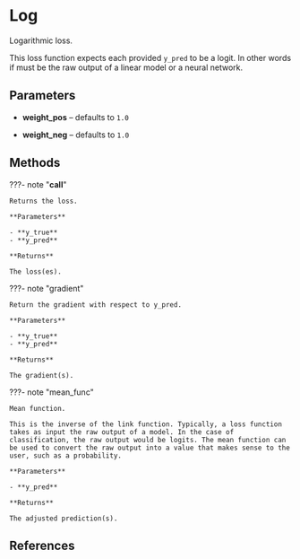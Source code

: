 # Log

Logarithmic loss.

This loss function expects each provided `y_pred` to be a logit. In other words if must be the raw output of a linear model or a neural network.

## Parameters

- **weight_pos** – defaults to `1.0`

- **weight_neg** – defaults to `1.0`




## Methods

???- note "__call__"

    Returns the loss.

    **Parameters**

    - **y_true**    
    - **y_pred**    
    
    **Returns**

    The loss(es).
    
???- note "gradient"

    Return the gradient with respect to y_pred.

    **Parameters**

    - **y_true**    
    - **y_pred**    
    
    **Returns**

    The gradient(s).
    
???- note "mean_func"

    Mean function.

    This is the inverse of the link function. Typically, a loss function takes as input the raw output of a model. In the case of classification, the raw output would be logits. The mean function can be used to convert the raw output into a value that makes sense to the user, such as a probability.

    **Parameters**

    - **y_pred**    
    
    **Returns**

    The adjusted prediction(s).
    
## References

[^1]: [Logit Wikipedia page](https://www.wikiwand.com/en/Logit>)

